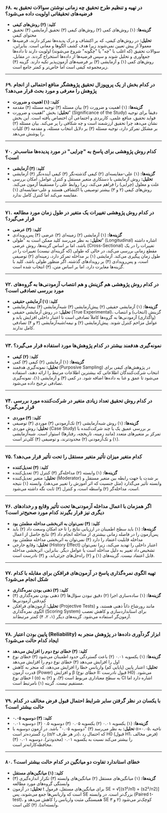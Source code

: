 ### ۶۸. در تهیه و تنظیم طرح تحقیق چه زمانی نوشتن سوالات تحقیق به فرضیه‌های تحقیقاتی اولویت داده می‌شود؟

- **کلید: (۲) روش‌های کیفی**
- **گزینه‌ها:** (۱) روش‌های کمی (۲) روش‌های کیفی (۳) تحقیق آزمایشی (۴) تحقیق محتوای کیفی
- **تحلیل:** در روش‌های کیفی، که بر اکتشاف و درک پدیده‌ها تمرکز دارند، فرضیه‌ها معمولاً از پیش تعیین نمی‌شوند زیرا هدف کشف الگوها و معانی است. بنابراین، سوالات تحقیق (که اغلب با "چه" یا "چگونه" شروع می‌شوند) اولویت دارند تا داده‌ها جمع‌آوری و تحلیل شوند و سپس فرضیه‌ها از داده‌ها استخراج گردند. در مقابل، روش‌های کمی (۱) و آزمایشی (۳) بر فرضیه‌های آزمون‌پذیر تکیه دارند. گزینه (۴) زیرمجموعه کیفی است اما خاص‌تر و کمتر جامع است.

---

### ۶۹. در کدام بخش از یک پروپوزال تحقیق پژوهشگر منافع احتمالی از انجام پژوهش را معرفی و مورد بحث قرار می‌دهد؟

- **کلید: (۱) اهمیت و ضرورت**
- **گزینه‌ها:** (۱) اهمیت و ضرورت (۲) بیان مسئله (۳) توجیه مسئله (۴) مقدمه
- **تحلیل:** بخش "اهمیت و ضرورت" (Significance of the Study) دقیقاً برای توجیه فواید تحقیق، منافع علمی، کاربردی و اجتماعی آن اختصاص یافته است. این بخش نشان می‌دهد چرا تحقیق ارزشمند است و چه شکافی را پر می‌کند. بیان مسئله (۲) بر مشکل تمرکز دارد، توجیه مسئله (۳) بر دلایل انتخاب مسئله، و مقدمه (۴) کلیات را پوشش می‌دهد.

---

### ۷۰. کدام روش پژوهشی برای پاسخ به "چرایی" در مورد پدیده‌ها مناسب‌تر است؟

- **کلید: (۴) آزمایشی**
- **گزینه‌ها:** (۱) علی-مقایسه‌ای (۲) کیفی گذشته‌نگر (۳) کیفی آینده‌نگر (۴) آزمایشی
- **تحلیل:** روش آزمایشی با دستکاری متغیر مستقل و کنترل عوامل، امکان بررسی علت و معلول (چرایی) را فراهم می‌کند، زیرا روابط علی را مستقیماً آزمون می‌کند. روش‌های کیفی (۲ و ۳) بیشتر توصیفی یا اکتشافی هستند و علی-مقایسه‌ای (۱) مقایسه می‌کند اما کنترل کامل ندارد.

---

### ۷۱. در کدام روش پژوهشی تغییرات یک متغیر در طول زمان مورد مطالعه قرار می‌گیرد؟

- **کلید: (۳) عرضی**
- **گزینه‌ها:** (۱) آزمایشی (۲) زمینه‌ای (۳) عرضی (۴) پس‌رویدادی
- **تحلیل:** به نظر می‌رسد کلید ممکن است به "طولی" (Longitudinal) اشاره داشته باشد، اما بر اساس گزینه‌ها، روش عرضی (Cross-Sectional) تغییرات را در یک مقطع زمانی بررسی می‌کند، در حالی که طولی (که گزینه‌ای نیست) تغییرات را در طول زمان پیگیری می‌کند. آزمایشی (۱) بر مداخله تمرکز دارد، زمینه‌ای (۲) توصیفی است، و پس‌رویدادی (۴) بر رویدادهای گذشته. اگر منظور طولی باشد، کلید با گزینه‌ها مغایرت دارد، اما بر اساس متن، (۳) انتخاب شده است.

---

### ۷۲. در کدام روش پژوهشی هم گزینش و هم انتصاب آزمودنی‌ها به گروه‌های مورد بررسی تصادفی است؟

- **کلید: (۱) آزمایشی حقیقی**
- **گزینه‌ها:** (۱) آزمایشی حقیقی (۲) پیش‌آزمایشی (۳) شبه‌آزمایشی (۴) نیمه‌آزمایشی
- **تحلیل:** در روش آزمایشی حقیقی (True Experimental)، گزینش (انتخاب) و انتصاب (واگذاری) آزمودنی‌ها به گروه‌ها کاملاً تصادفی است تا اعتبار داخلی افزایش یابد و عوامل مزاحم کنترل شوند. پیش‌آزمایشی (۲) و نیمه/شبه‌آزمایشی (۳ و ۴) تصادفی کامل ندارند.

---

### ۷۳. نمونه‌گیری هدفمند بیشتر در کدام پژوهش‌ها مورد استفاده قرار می‌گیرد؟

- **کلید: (۲) کیفی**
- **گزینه‌ها:** (۱) آزمایشی (۲) کیفی (۳) کمی
- **تحلیل:** نمونه‌گیری هدفمند (Purposive Sampling) در پژوهش‌های کیفی برای انتخاب شرکت‌کنندگان اطلاعاتی که بیشترین اطلاعات مرتبط را ارائه دهند، استفاده می‌شود تا عمق و غنا به داده‌ها اضافه شود. در کمی (۳) و آزمایشی (۱)، نمونه‌گیری تصادفی ترجیح داده می‌شود.

---

### ۷۴. در کدام روش تحقیق تعداد زیادی متغیر در شرکت‌کننده مورد بررسی قرار می‌گیرد؟

- **کلید: (۳) موردی**
- **گزینه‌ها:** (۱) روش شبه‌آزمایشی (۲) تک‌آزمودنی (۳) موردی (۴) توصیفی
- **تحلیل:** روش موردی (Case Study) بر بررسی عمیق یک یا چند شرکت‌کننده با تمرکز بر متغیرهای متعدد (مانند زمینه، تاریخچه، رفتارها) استوار است. شبه‌آزمایشی (۱) و تک‌آزمودنی (۲) محدودترند، و توصیفی (۴) کلی‌تر است.

---

### ۷۵. کدام متغیر میزان تأثیر متغیر مستقل را تحت تأثیر قرار می‌دهد؟

- **کلید: (۴) تعدیل‌کننده**
- **گزینه‌ها:** (۱) وابسته (۲) مداخله‌گر (۳) کنترل (۴) تعدیل‌کننده
- **تحلیل:** متغیر تعدیل‌کننده (Moderator) بر شدت یا جهت رابطه بین متغیر مستقل و وابسته تأثیر می‌گذارد (مثل جنسیت که اثر آموزش را تغییر می‌دهد). وابسته (۱) نتیجه است، مداخله‌گر (۲) واسطه است، و کنترل (۳) ثابت نگه داشته می‌شود.

---

### ۷۶. اگر همزمان با اعمال مداخله آزمودنی‌ها تحت تأثیر وقایع و رخدادهای دیگری نیز قرار بگیرند کدام مورد صحیح‌تر است؟

- **کلید: (۴) نمی‌توان به اثربخشی مداخله مطمئن بود**
- **گزینه‌ها:** (۱) باید سطح اطمینان در ارزیابی نتایج را تا حد امکان وسعت داد (۲) باید پس‌آزمون را در فاصله زمانی بیشتری از مداخله انجام داد (۳) نتایج حاصل از اعمال مداخله قابلیت اعتماد را دارد (۴) نمی‌توان به اثربخشی مداخله مطمئن بود
- **تحلیل:** وقایع خارجی (History Effect) اعتبار داخلی را تهدید می‌کند، زیرا نمی‌توان تشخیص داد تغییر به دلیل مداخله است یا عوامل دیگر. بنابراین، اثربخشی مداخله قابل اعتماد نیست. گزینه‌های (۱) و (۲) راه‌حل‌های جزئی‌اند، و (۳) نادرست است.

---

### ۷۷. تهیه الگوی نمره‌گذاری پاسخ در آزمون‌های فرافکن برای مقابله با کدام شکل انجام می‌شود؟

- **کلید: (۳) ذهنی بودن نمره‌گذاری**
- **گزینه‌ها:** (۱) ساده‌سازی اجرا (۲) دقیق نبودن سؤال‌ها (۳) ذهنی بودن نمره‌گذاری (۴) کم‌دقتی آزمودنی‌ها
- **تحلیل:** آزمون‌های فرافکن (Projective Tests) مانند رورشاخ ذاتاً ذهنی هستند، و الگوی نمره‌گذاری (Scoring System) برای استانداردسازی و کاهش تعصب آزمون‌گر استفاده می‌شود. گزینه‌های دیگر (۱، ۲، ۴) کمتر مرتبط‌اند.

---

### ۷۸. پایین بودن اعتبار (Reliability) ابزار گردآوری داده‌ها در پژوهش منجر به ایجاد کدام حالت می‌شود؟

- **کلید: (۴) خطای نوع دوم را افزایش می‌دهد**
- **گزینه‌ها:** (۱) یکسویه ۰.۰۱ (۲) باعث گستردگی حدود اطمینان می‌شود (۳) خطای نوع اول را افزایش می‌دهد (۴) خطای نوع دوم را افزایش می‌دهد
- **تحلیل:** اعتبار پایین (پایایی کم) واریانس خطا را افزایش می‌دهد، که منجر به کاهش قدرت آزمون (Power) و افزایش β (خطای نوع II: قبول نادرست H0) می‌شود. خطای نوع I (α) به سطح معناداری مربوط است (۳)، و (۲) به CI اشاره دارد اما مستقیم نیست. گزینه (۱) نامرتبط است.

---

### ۷۹. با یکسان در نظر گرفتن سایر شرایط احتمال قبول فرض مخالف در کدام حالت بیشتر است؟

- **کلید: (۳) دوسویه ۰.۰۵**
- **گزینه‌ها:** (۱) یکسویه ۰.۰۱ (۲) یکسویه ۰.۰۵ (۳) دوسویه ۰.۵ (۴) دوسویه ۰.۰۱
- **تحلیل:** به نظر می‌رسد (۳) "دوسویه ۰.۰۵" باشد. در آزمون دوسویه با α=۰.۰۵، ناحیه رد گسترده‌تر است (α/۲ در هر طرف)، که احتمال رد H0 (قبول H1، فرض مخالف) را بیشتر می‌کند نسبت به یکسویه ۰.۰۱ (محدودتر). دوسویه ۰.۰۱ (۴) محافظه‌کارانه‌تر است.

---

### ۸۰. خطای استاندارد تفاوت دو میانگین در کدام حالت بیشتر است؟

- **کلید: (۱) میانگین‌های مستقل**
- **گزینه‌ها:** (۱) میانگین‌های مستقل (۲) میانگین‌های وابسته (۳) تکرار اندازه‌گیری (۴) وابستگی گروه‌های مورد مطالعه
- **تحلیل:** در آزمون t برای میانگین‌های مستقل، فرمول SE = √[(s1²/n1) + (s2²/n2)] است که واریانس‌ها جمع می‌شوند، پس SE بزرگ‌تر است. در وابسته (Paired t-test)، همبستگی مثبت واریانس را کاهش می‌دهد و SE کوچک‌تر می‌شود (۲ و ۳ وابسته‌اند). (۴) کلی است.